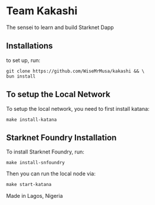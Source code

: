 # Team Kakashi

The sensei to learn and build Starknet Dapp

## Installations

to set up, run:

``` 
git clone https://github.com/WiseMrMusa/kakashi && \
bun install 

```

## To setup the Local Network

To setup the local network, you need to first install katana:

``` 
make install-katana 
```

## Starknet Foundry Installation

To install Starknet Foundry, run:

``` 
make install-snfoundry 
```

Then you can run the local node via:

```makefile
make start-katana 
```


Made in Lagos, Nigeria